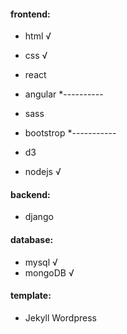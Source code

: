 #### frontend: 
 * html               √    
 * css                √     <br />
    
 * react   
 * angular 
 *----------    
 * sass
 * bootstrop 
 *-----------     
 * d3 
 * nodejs             √              

#### backend: 
 * django

#### database:
 * mysql              √
 * mongoDB            √

#### template: 
 * Jekyll Wordpress
